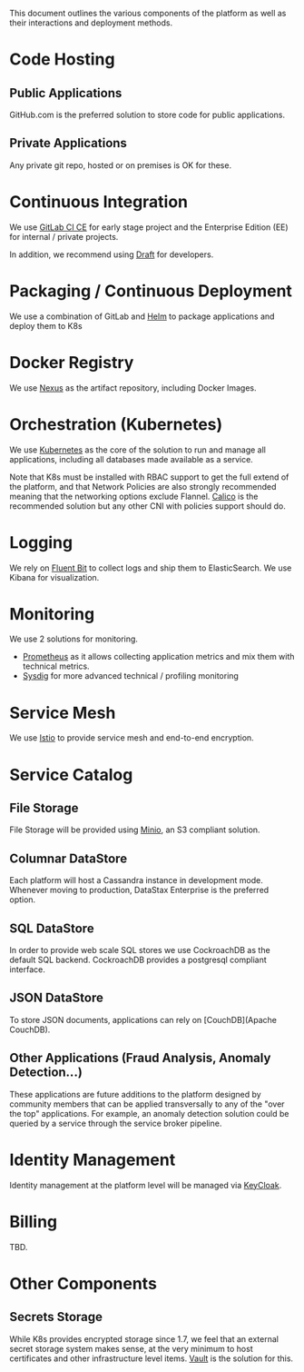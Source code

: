 This document outlines the various components of the platform as well as their interactions and deployment methods. 

# Code Hosting
## Public Applications

GitHub.com is the preferred solution to store code for public applications. 

## Private Applications

Any private git repo, hosted or on premises is OK for these. 

# Continuous Integration 

We use [GitLab CI CE](https://about.gitlab.com/) for early stage project and the Enterprise Edition (EE) for internal / private projects.

In addition, we recommend using [Draft](https://github.com/Azure/draft) for developers. 

# Packaging / Continuous Deployment

We use a combination of GitLab and [Helm](https://github.com/kubernetes/helm) to package applications and deploy them to K8s

# Docker Registry

We use [Nexus](https://www.sonatype.com/nexus-repository-oss) as the artifact repository, including Docker Images. 

# Orchestration (Kubernetes)

We use [Kubernetes](https://kubernetes.io) as the core of the solution to run and manage all applications, including all databases made available as a service. 

Note that K8s must be installed with RBAC support to get the full extend of the platform, and that Network Policies are also strongly recommended meaning that the networking options exclude Flannel. [Calico](https://www.projectcalico.org/) is the recommended solution but any other CNI with policies support should do. 

# Logging

We rely on [Fluent Bit](http://fluentbit.io/) to collect logs and ship them to ElasticSearch. We use Kibana for visualization. 

# Monitoring

We use 2 solutions for monitoring. 

* [Prometheus](https://prometheus.io/) as it allows collecting application metrics and mix them with technical metrics. 
* [Sysdig](https://sysdig.com/) for more advanced technical / profiling monitoring 

# Service Mesh

We use [Istio](https://istio.io/) to provide service mesh and end-to-end encryption. 

# Service Catalog
## File Storage 

File Storage will be provided using [Minio](https://www.minio.io/), an S3 compliant solution. 

## Columnar DataStore 

Each platform will host a Cassandra instance in development mode. Whenever moving to production, DataStax Enterprise is the preferred option. 

## SQL DataStore 

In order to provide web scale SQL stores we use CockroachDB as the default SQL backend. CockroachDB provides a postgresql compliant interface.  

## JSON DataStore 

To store JSON documents, applications can rely on [CouchDB](Apache CouchDB).  

## Other Applications (Fraud Analysis, Anomaly Detection...)

These applications are future additions to the platform designed by community members that can be applied transversally to any of the "over the top" applications. For example, an anomaly detection solution could be queried by a service through the service broker pipeline. 

# Identity Management

Identity management at the platform level will be managed via [KeyCloak](http://www.keycloak.org/). 

# Billing 

TBD.

# Other Components
## Secrets Storage

While K8s provides encrypted storage since 1.7, we feel that an external secret storage system makes sense, at the very minimum to host certificates and other infrastructure level items. [Vault](https://www.vaultproject.io/) is the solution for this. 
